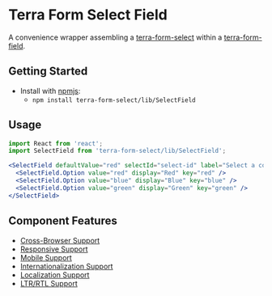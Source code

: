 # Terra Form Select Field

A convenience wrapper assembling a [terra-form-select](https://github.com/cerner/terra-core/tree/master/packages/terra-form-select) within a [terra-form-field](https://github.com/cerner/terra-core/tree/master/packages/terra-form-field).

## Getting Started

- Install with [npmjs](https://www.npmjs.com):
  - `npm install terra-form-select/lib/SelectField`

## Usage

```jsx
import React from 'react';
import SelectField from 'terra-form-select/lib/SelectField';

<SelectField defaultValue="red" selectId="select-id" label="Select a color">
  <SelectField.Option value="red" display="Red" key="red" />
  <SelectField.Option value="blue" display="Blue" key="blue" />
  <SelectField.Option value="green" display="Green" key="green" />
</SelectField>
```

## Component Features

 * [Cross-Browser Support](https://github.com/cerner/terra-core/wiki/Component-Features#cross-browser-support)
 * [Responsive Support](https://github.com/cerner/terra-core/wiki/Component-Features#responsive-support)
 * [Mobile Support](https://github.com/cerner/terra-core/wiki/Component-Features#mobile-support)
 * [Internationalization Support](https://github.com/cerner/terra-core/wiki/Component-Features#internationalization-i18n-support)
 * [Localization Support](https://github.com/cerner/terra-core/wiki/Component-Features#localization-support)
 * [LTR/RTL Support](https://github.com/cerner/terra-core/wiki/Component-Features#ltr--rtl-support)
